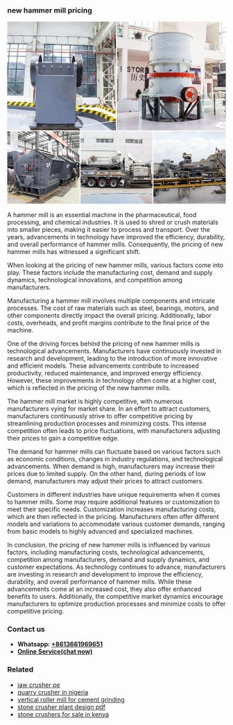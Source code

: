 <h3>new hammer mill pricing</h3><img src='1708663428.jpg' alt=''><p>A hammer mill is an essential machine in the pharmaceutical, food processing, and chemical industries. It is used to shred or crush materials into smaller pieces, making it easier to process and transport. Over the years, advancements in technology have improved the efficiency, durability, and overall performance of hammer mills. Consequently, the pricing of new hammer mills has witnessed a significant shift.</p><p>When looking at the pricing of new hammer mills, various factors come into play. These factors include the manufacturing cost, demand and supply dynamics, technological innovations, and competition among manufacturers.</p><p>Manufacturing a hammer mill involves multiple components and intricate processes. The cost of raw materials such as steel, bearings, motors, and other components directly impact the overall pricing. Additionally, labor costs, overheads, and profit margins contribute to the final price of the machine.</p><p>One of the driving forces behind the pricing of new hammer mills is technological advancements. Manufacturers have continuously invested in research and development, leading to the introduction of more innovative and efficient models. These advancements contribute to increased productivity, reduced maintenance, and improved energy efficiency. However, these improvements in technology often come at a higher cost, which is reflected in the pricing of the new hammer mills.</p><p>The hammer mill market is highly competitive, with numerous manufacturers vying for market share. In an effort to attract customers, manufacturers continuously strive to offer competitive pricing by streamlining production processes and minimizing costs. This intense competition often leads to price fluctuations, with manufacturers adjusting their prices to gain a competitive edge.</p><p>The demand for hammer mills can fluctuate based on various factors such as economic conditions, changes in industry regulations, and technological advancements. When demand is high, manufacturers may increase their prices due to limited supply. On the other hand, during periods of low demand, manufacturers may adjust their prices to attract customers.</p><p>Customers in different industries have unique requirements when it comes to hammer mills. Some may require additional features or customization to meet their specific needs. Customization increases manufacturing costs, which are then reflected in the pricing. Manufacturers often offer different models and variations to accommodate various customer demands, ranging from basic models to highly advanced and specialized machines.</p><p>In conclusion, the pricing of new hammer mills is influenced by various factors, including manufacturing costs, technological advancements, competition among manufacturers, demand and supply dynamics, and customer expectations. As technology continues to advance, manufacturers are investing in research and development to improve the efficiency, durability, and overall performance of hammer mills. While these advancements come at an increased cost, they also offer enhanced benefits to users. Additionally, the competitive market dynamics encourage manufacturers to optimize production processes and minimize costs to offer competitive pricing.</p><h3>Contact us</h3><ul><li><strong>Whatsapp:&nbsp;<a href="https://wa.me/8613661969651">+8613661969651</a></strong></li><li><a href="https://swt.shibang-china.com/?git&amp;zhl&amp;new hammer mill pricing"><strong>Online Service(chat now)</strong></a></li></ul><h3>Related</h3><ul><li><a href='jaw crusher pe.md'>jaw crusher pe</a></li><li><a href='quarry crusher in nigeria.md'>quarry crusher in nigeria</a></li><li><a href='vertical roller mill for cement grinding.md'>vertical roller mill for cement grinding</a></li><li><a href='stone crusher plant design pdf.md'>stone crusher plant design pdf</a></li><li><a href='stone crushers for sale in kenya.md'>stone crushers for sale in kenya</a></li></ul>